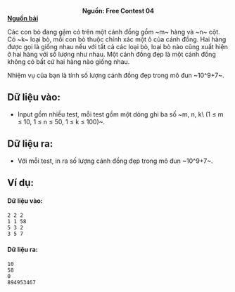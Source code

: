 **<center>Nguồn:  Free Contest 04</center>**
**[Nguồn bài](http://www.spoj.com/problems/FORMAT1/)**

Các con bò đang gặm cỏ trên một cánh đồng gồm ~m~ hàng và ~n~ cột. Có ~k~ loại bò, mỗi con bò thuộc chính xác một ô của cánh đồng. Hai hàng được gọi là giống nhau nếu với tất cả các loại bò, loại bò nào cũng xuất hiện ở hai hàng với số lượng như nhau. Một cánh đồng đẹp là một cánh đồng không có bất cứ hai hàng nào giống nhau.

Nhiệm vụ của bạn là tính số lượng cánh đồng đẹp trong mô đun ~10^9+7~.

## Dữ liệu vào:
- Input gồm nhiều test, mỗi test gồm một dòng ghi ba số ~m, n, k\ (1 ≤ m ≤ 10, 1 ≤ n ≤ 50, 1 ≤ k ≤ 100)~.

## Dữ liệu ra:
- Với mỗi test, in ra số lượng cánh đồng đẹp trong mô đun ~10^9+7~.

## Ví dụ:
#### Dữ liệu vào:
```
2 2 2
1 1 58
5 3 2
3 5 7
```

#### Dữ liệu ra:
```
10
58
0
894953467
```